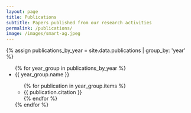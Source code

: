 ```yaml
---
layout: page
title: Publications
subtitle: Papers published from our research activities
permalink: /publications/
image: /images/smart-ag.jpeg
---
```

{% assign publications_by_year = site.data.publications | group_by: 'year' %}
<style>
    /* Basic lightbox styling */
    .lightbox-overlay {
      display: none;
      position: fixed;
      top: 0;
      left: 0;
      width: 100%;
      height: 100%;
      background: rgba(0, 0, 0, 0.8);
      justify-content: center;
      align-items: center;
      z-index: 1000;
    }

    .lightbox-content {
      background: white;
      padding: 20px;
      border-radius: 8px;
      max-width: 90%;
      max-height: 90%;
      overflow-y: auto;
    }

    .lightbox-close {
      position: absolute;
      top: 20px;
      right: 20px;
      color: white;
      font-size: 24px;
      cursor: pointer;
    }
</style>

<!-- Lightbox Structure -->
<div id="lightbox" class="lightbox-overlay">
  <div class="lightbox-content" id="lightbox-content">
    <!-- Dynamic content will be loaded here -->
  </div>
  <span class="lightbox-close" id="lightbox-close">&times;</span>
</div>

<script>
  // Function to fetch and display BibTeX content
  function fetchBibTeXContent(url) {
    fetch(url)
      .then(response => {
        if (!response.ok) {
          throw new Error('Network response was not ok');
        }
        return response.text();
      })
      .then(data => {
        // Display the BibTeX content in the lightbox
        document.getElementById('lightbox-content').textContent = data;
        document.getElementById('lightbox').style.display = 'flex';
      })
      .catch(error => {
        document.getElementById('lightbox-content').textContent = 'Error loading content: ' + error.message;
        document.getElementById('lightbox').style.display = 'flex';
      });
  }

  // Add event listeners to links with class 'bibtex'
  document.querySelectorAll('.bibtex').forEach(function(link) {
    link.addEventListener('click', function(event) {
      event.preventDefault(); // Prevent default link behavior

      // Fetch the BibTeX content from the external URL
      const bibtexUrl = this.getAttribute('href');
      fetchBibTeXContent(bibtexUrl);
    });
  });

  // Close the lightbox when the close button is clicked
  document.getElementById('lightbox-close').addEventListener('click', function() {
    document.getElementById('lightbox').style.display = 'none';
  });

  // Close the lightbox if user clicks outside the content
  document.getElementById('lightbox').addEventListener('click', function(event) {
    if (event.target === this) {
      this.style.display = 'none';
    }
  });
</script>

<ul>
{% for year_group in publications_by_year %}
  <li>{{ year_group.name }}</li>
  <ul>
    {% for publication in year_group.items %}
      <li class="publication">{{ publication.citation }}</li>
    {% endfor %}
  </ul>
{% endfor %}
</ul>
